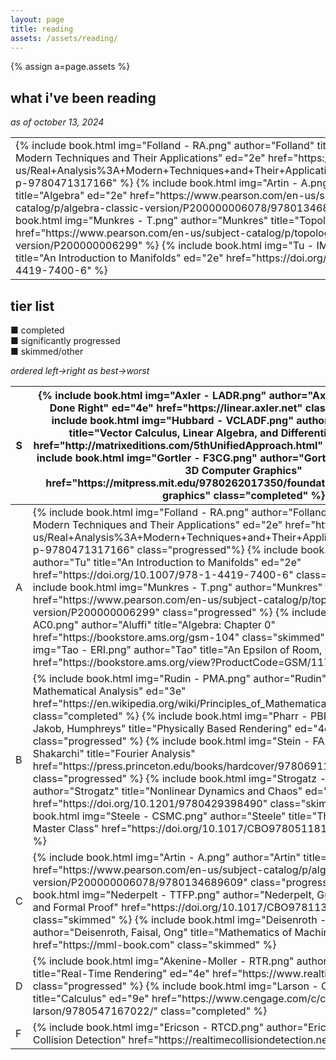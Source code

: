 ```yaml
---
layout: page
title: reading
assets: /assets/reading/
---
```


{% assign a=page.assets %}

## what i've been reading
*as of october 13, 2024*

<table class="imgrow">
    <tbody>
        <tr>
            <td>
                {% include book.html img="Folland - RA.png" author="Folland" title="Real Analysis: Modern Techniques and Their Applications" ed="2e" href="https://www.wiley.com/en-us/Real+Analysis%3A+Modern+Techniques+and+Their+Applications%2C+2nd+Edition-p-9780471317166" %}
                {% include book.html img="Artin - A.png" author="Artin" title="Algebra" ed="2e" href="https://www.pearson.com/en-us/subject-catalog/p/algebra-classic-version/P200000006078/9780134689609" %}
                {% include book.html img="Munkres - T.png" author="Munkres" title="Topology" ed="2e" href="https://www.pearson.com/en-us/subject-catalog/p/topology-classic-version/P200000006299" %}
                {% include book.html img="Tu - IM.png" author="Tu" title="An Introduction to Manifolds" ed="2e" href="https://doi.org/10.1007/978-1-4419-7400-6" %}
            </td>
        </tr>
    </tbody>
</table>

## tier list

<span class="completed">&#9632;</span> completed<br>
<span class="progressed">&#9632;</span> significantly progressed<br>
<span class="skimmed">&#9632;</span> skimmed/other

*ordered left&rarr;right as best&rarr;worst*

<table class="tierlist">
    <thead>
        <tr>
            <th>S</th>
            <th>
                {% include book.html img="Axler - LADR.png" author="Axler" title="Linear Algebra Done Right" ed="4e" href="https://linear.axler.net" class="progressed" %}
                {% include book.html img="Hubbard - VCLADF.png" author="Hubbard, Hubbard" title="Vector Calculus, Linear Algebra, and Differential Forms" ed="5e" href="http://matrixeditions.com/5thUnifiedApproach.html" class="completed" %}
                {% include book.html img="Gortler - F3CG.png" author="Gortler" title="Foundations of 3D Computer Graphics" href="https://mitpress.mit.edu/9780262017350/foundations-of-3d-computer-graphics" class="completed" %}
            </th>
        </tr>
    </thead>
    <tbody>
        <tr>
            <td>A</td>
            <td>
                {% include book.html img="Folland - RA.png" author="Folland" title="Real Analysis: Modern Techniques and Their Applications" ed="2e" href="https://www.wiley.com/en-us/Real+Analysis%3A+Modern+Techniques+and+Their+Applications%2C+2nd+Edition-p-9780471317166" class="progressed"%}
                {% include book.html img="Tu - IM.png" author="Tu" title="An Introduction to Manifolds" ed="2e" href="https://doi.org/10.1007/978-1-4419-7400-6" class="progressed" %}
                {% include book.html img="Munkres - T.png" author="Munkres" title="Topology" ed="2e" href="https://www.pearson.com/en-us/subject-catalog/p/topology-classic-version/P200000006299" class="progressed" %}
                {% include book.html img="Aluffi - AC0.png" author="Aluffi" title="Algebra: Chapter 0" href="https://bookstore.ams.org/gsm-104" class="skimmed" %}
                {% include book.html img="Tao - ERI.png" author="Tao" title="An Epsilon of Room, I" href="https://bookstore.ams.org/view?ProductCode=GSM/117" class="progressed" %}
            </td>
        </tr>
        <tr>
            <td>B</td>
            <td>
                {% include book.html img="Rudin - PMA.png" author="Rudin" title="Principles of Mathematical Analysis" ed="3e" href="https://en.wikipedia.org/wiki/Principles_of_Mathematical_Analysis" class="completed" %}
                {% include book.html img="Pharr - PBRT.png" author="Pharr, Jakob, Humphreys" title="Physically Based Rendering" ed="4e" href="https://pbrt.org" class="progressed" %}
                {% include book.html img="Stein - FA.png" author="Stein, Shakarchi" title="Fourier Analysis" href="https://press.princeton.edu/books/hardcover/9780691113845/fourier-analysis" class="progressed" %}
                {% include book.html img="Strogatz - NDC.png" author="Strogatz" title="Nonlinear Dynamics and Chaos" ed="3e" href="https://doi.org/10.1201/9780429398490" class="skimmed" %}
                {% include book.html img="Steele - CSMC.png" author="Steele" title="The Cauchy-Schwarz Master Class" href="https://doi.org/10.1017/CBO9780511817106" class="skimmed" %}
            </td>
        </tr>
        <tr>
            <td>C</td>
            <td>
                {% include book.html img="Artin - A.png" author="Artin" title="Algebra" ed="2e" href="https://www.pearson.com/en-us/subject-catalog/p/algebra-classic-version/P200000006078/9780134689609" class="progressed" %}
                {% include book.html img="Nederpelt - TTFP.png" author="Nederpelt, Guevers" title="Type Theory and Formal Proof" href="https://doi.org/10.1017/CBO9781139567725" class="skimmed" %}
                {% include book.html img="Deisenroth - MML.png" author="Deisenroth, Faisal, Ong" title="Mathematics of Machine Learning" href="https://mml-book.com" class="skimmed" %}
            </td>
        </tr>
        <tr>
            <td>D</td>
            <td>
                {% include book.html img="Akenine-Moller - RTR.png" author="Akenine-M&ouml;ller et al." title="Real-Time Rendering" ed="4e" href="https://www.realtimerendering.com" class="progressed" %}
                {% include book.html img="Larson - C.png" author="Larson" title="Calculus" ed="9e" href="https://www.cengage.com/c/calculus-11e-larson/9780547167022/" class="completed" %}
            </td>
        </tr>
        <tr>
            <td>F</td>
            <td>
                {% include book.html img="Ericson - RTCD.png" author="Ericson" title="Real-Time Collision Detection" href="https://realtimecollisiondetection.net/" class="skimmed" %}
            </td>
        </tr>
    </tbody>
</table>
